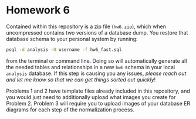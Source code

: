 # Homework 6
Contained within this repository is a zip file (`hw6.zip`), which when uncompressed contains two versions of a database dump. You restore that database schema to your personal system by running:
```bash
psql -d analysis -U username -f hw6_fast.sql
```
from the terminal or command line. Doing so will automatically generate all the needed tables and relationships in a new `hw6` schema in your local `analysis` database. If this step is causing you any issues, _please reach out and let me know so that we can get things sorted out quickly_!

Problems 1 and 2 have template files already included in this repository, and you would just need to additionally upload what images you create for Problem 2. Problem 3 will require you to upload images of your database ER diagrams for each step of the normalization process.

